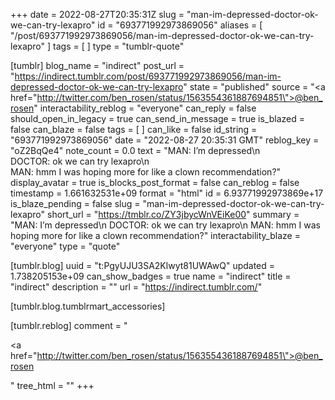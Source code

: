 +++
date = 2022-08-27T20:35:31Z
slug = "man-im-depressed-doctor-ok-we-can-try-lexapro"
id = "693771992973869056"
aliases = [ "/post/693771992973869056/man-im-depressed-doctor-ok-we-can-try-lexapro" ]
tags = [ ]
type = "tumblr-quote"

[tumblr]
blog_name = "indirect"
post_url = "https://indirect.tumblr.com/post/693771992973869056/man-im-depressed-doctor-ok-we-can-try-lexapro"
state = "published"
source = "<a href=\"http://twitter.com/ben_rosen/status/1563554361887694851\">@ben_rosen</a>"
interactability_reblog = "everyone"
can_reply = false
should_open_in_legacy = true
can_send_in_message = true
is_blazed = false
can_blaze = false
tags = [ ]
can_like = false
id_string = "693771992973869056"
date = "2022-08-27 20:35:31 GMT"
reblog_key = "oZ2BqQe4"
note_count = 0.0
text = "MAN: I’m depressed\n<br/>DOCTOR: ok we can try lexapro\n<br/>MAN: hmm I was hoping more for like a clown recommendation?"
display_avatar = true
is_blocks_post_format = false
can_reblog = false
timestamp = 1.661632531e+09
format = "html"
id = 6.93771992973869e+17
is_blaze_pending = false
slug = "man-im-depressed-doctor-ok-we-can-try-lexapro"
short_url = "https://tmblr.co/ZY3jbycWnVEiKe00"
summary = "MAN: I’m depressed\n DOCTOR: ok we can try lexapro\n MAN: hmm I was hoping more for like a clown recommendation?"
interactability_blaze = "everyone"
type = "quote"

[tumblr.blog]
uuid = "t:PgyUJU3SA2Klwyt81UWAwQ"
updated = 1.738205153e+09
can_show_badges = true
name = "indirect"
title = "indirect"
description = ""
url = "https://indirect.tumblr.com/"

[tumblr.blog.tumblrmart_accessories]

[tumblr.reblog]
comment = "<p><a href=\"http://twitter.com/ben_rosen/status/1563554361887694851\">@ben_rosen</a></p>"
tree_html = ""
+++
